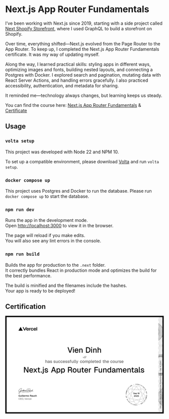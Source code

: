 # Next.js App Router Fundamentals

I’ve been working with Next.js since 2019, starting with a side project called [Next Shopify Storefront](https://github.com/VienDinhCom/next-shopify-storefront), where I used GraphQL to build a storefront on Shopify.

Over time, everything shifted—Next.js evolved from the Page Router to the App Router. To keep up, I completed the Next.js App Router Fundamentals certificate. It was my way of updating myself.

Along the way, I learned practical skills: styling apps in different ways, optimizing images and fonts, building nested layouts, and connecting a Postgres with Docker. I explored search and pagination, mutating data with React Server Actions, and handling errors gracefully. I also practiced accessibility, authentication, and metadata for sharing.

It reminded me—technology always changes, but learning keeps us steady.

You can find the course here: [Next.js App Router Fundamentals](https://nextjs.org/learn) & [Certificate](https://nextjs.org/learn/certificate?course=dashboard-app&user=89984&certId=dashboard-app-89984-1758015415222)

## Usage

### `volta setup`
This project was developed with Node 22 and NPM 10.<br>

To set up a compatible environment, please download [Volta](https://github.com/volta-cli/volta) and run `volta setup`.

### `docker compose up`

This project uses Postgres and Docker to run the database. Please run `docker compose up` to start the database.

### `npm run dev`

Runs the app in the development mode.<br>
Open [http://localhost:3000](http://localhost:3000) to view it in the browser.

The page will reload if you make edits.<br>
You will also see any lint errors in the console.

### `npm run build`

Builds the app for production to the `.next` folder.<br>
It correctly bundles React in production mode and optimizes the build for the best performance.

The build is minified and the filenames include the hashes.<br>
Your app is ready to be deployed!

## Certification

<a href="https://nextjs.org/learn/certificate?course=dashboard-app&user=89984&certId=dashboard-app-89984-1758015415222">
  <img src="certificate.png" alt="Next.js App Router Fundamentals" title="Click here to verify it on Vercel">
</a>
